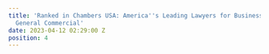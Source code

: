```yaml
---
title: 'Ranked in Chambers USA: America''s Leading Lawyers for Business for Litigation:
  General Commercial'
date: 2023-04-12 02:29:00 Z
position: 4
---
```



